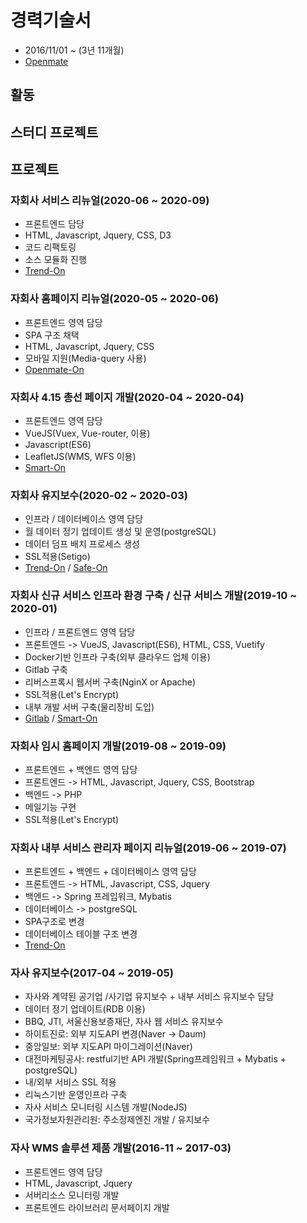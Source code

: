 # 경력기술서

- 2016/11/01 ~ (3년 11개월)
- [Openmate](http://www.openmate.co.kr)

## 활동

## 스터디 프로젝트

## 프로젝트
### 자회사 서비스 리뉴얼(2020-06 ~ 2020-09)
- 프론트엔드 담당
- HTML, Javascript, Jquery, CSS, D3
- 코드 리팩토링
- 소스 모듈화 진행
- [Trend-On](https://trend-on.co.kr)

### 자회사 홈페이지 리뉴얼(2020-05 ~ 2020-06)
- 프론트엔드 영역 담당
- SPA 구조 채택
- HTML, Javascript, Jquery, CSS
- 모바일 지원(Media-query 사용)
- [Openmate-On](https://openmate-on.co.kr)

### 자회사 4.15 총선 페이지 개발(2020-04 ~ 2020-04)
- 프론트엔드 영역 담당
- VueJS(Vuex, Vue-router, 이용)
- Javascript(ES6)
- LeafletJS(WMS, WFS 이용)
- [Smart-On](https://smart-on.co.kr)

### 자회사 유지보수(2020-02 ~ 2020-03)
- 인프라 / 데이터베이스 영역 담당
- 월 데이터 정기 업데이트 생성 및 운영(postgreSQL)
- 데이터 덤프 배치 프로세스 생성
- SSL적용(Setigo)
- [Trend-On](https://trend-on.co.kr) / [Safe-On](https://safe-on.co.kr)

### 자회사 신규 서비스 인프라 환경 구축 / 신규 서비스 개발(2019-10 ~ 2020-01)
- 인프라 / 프론트엔드 영역 담당
- 프론트엔드 -> VueJS, Javascript(ES6), HTML, CSS, Vuetify
- Docker기반 인프라 구축(외부 클라우드 업체 이용)
- Gitlab 구축
- 리버스프록시 웹서버 구축(NginX or Apache)
- SSL적용(Let's Encrypt)
- 내부 개발 서버 구축(물리장비 도입)
- [Gitlab](https://git.openmate-on.co.kr) / [Smart-On](https://smart-on.co.kr)

### 자회사 임시 홈페이지 개발(2019-08 ~ 2019-09)
- 프론트엔드 + 백엔드 영역 담당
- 프론트엔드 -> HTML, Javascript, Jquery, CSS, Bootstrap
- 백엔드 -> PHP
- 메일기능 구현
- SSL적용(Let's Encrypt)

### 자회사 내부 서비스 관리자 페이지 리뉴얼(2019-06 ~ 2019-07)
- 프론트엔드 + 백엔드 + 데이터베이스 영역 담당
- 프론트엔드 -> HTML, Javascript, CSS, Jquery
- 백엔드 -> Spring 프레임워크, Mybatis
- 데이터베이스 -> postgreSQL
- SPA구조로 변경
- 데이터베이스 테이블 구조 변경
- [Trend-On](https://trend-on.co.kr)

### 자사 유지보수(2017-04 ~ 2019-05)
- 자사와 계약된 공기업 /사기업 유지보수 + 내부 서비스 유지보수 담당
- 데이터 정기 업데이트(RDB 이용)
- BBQ, JTI, 서울신용보증재단,  자사 웹 서비스 유지보수
- 하이트진로: 외부 지도API 변경(Naver -> Daum)
- 중앙일보: 외부 지도API 마이그레이션(Naver)
- 대전마케팅공사: restful기반 API 개발(Spring프레임워크 + Mybatis + postgreSQL)
- 내/외부 서비스 SSL 적용
- 리눅스기반 운영인프라 구축
- 자사 서비스 모니터링 시스템 개발(NodeJS)
- 국가정보자원관리원: 주소정제엔진 개발 / 유지보수

### 자사 WMS 솔루션 제품 개발(2016-11 ~ 2017-03)
- 프론트엔드 영역 담당
- HTML, Javascript, Jquery
- 서버리소스 모니터링 개발
- 프론트엔드 라이브러리 문서페이지 개발
